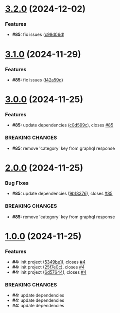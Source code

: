 # [3.2.0](https://github.com/Derane/symfony-release-example/compare/v3.1.0...v3.2.0) (2024-12-02)


### Features

* **#85:** fix issues ([c99d06d](https://github.com/Derane/symfony-release-example/commit/c99d06dfb98c7515bc0cf31b4d6a2d6f800eb300))



# [3.1.0](https://github.com/Derane/symfony-release-example/compare/v3.0.0...v3.1.0) (2024-11-29)


### Features

* **#85:** fix issues ([f42a59d](https://github.com/Derane/symfony-release-example/commit/f42a59d83d1d4449a49c27b59cbc05488c6c05ac))



# [3.0.0](https://github.com/Derane/symfony-release-example/compare/v2.0.0...v3.0.0) (2024-11-25)


### Features

* **#85:** update dependencies ([c0d599c](https://github.com/Derane/symfony-release-example/commit/c0d599cd21a347efeffd1ceea2c69c8294307a45)), closes [#85](https://github.com/Derane/symfony-release-example/issues/85)


### BREAKING CHANGES

* **#85:** remove 'category' key from graphql response



# [2.0.0](https://github.com/Derane/symfony-release-example/compare/v1.0.0...v2.0.0) (2024-11-25)


### Bug Fixes

* **#85:** update dependencies ([9b18376](https://github.com/Derane/symfony-release-example/commit/9b1837645663620087ba810f18730b86cd942fa9)), closes [#85](https://github.com/Derane/symfony-release-example/issues/85)


### BREAKING CHANGES

* **#85:** remove 'category' key from graphql response



# [1.0.0](https://github.com/Derane/symfony-release-example/compare/v0.2.0...v1.0.0) (2024-11-25)


### Features

* **#4:** init project ([5349be1](https://github.com/Derane/symfony-release-example/commit/5349be1f995603f1197a9e20eca7ab00d96a139b)), closes [#4](https://github.com/Derane/symfony-release-example/issues/4)
* **#4:** init project ([25f7e0c](https://github.com/Derane/symfony-release-example/commit/25f7e0ce8d21391a662ff1373f64f542cbf611f2)), closes [#4](https://github.com/Derane/symfony-release-example/issues/4)
* **#4:** init project ([6d57644](https://github.com/Derane/symfony-release-example/commit/6d57644d631e372046fe7a37cfaebb134d27cc89)), closes [#4](https://github.com/Derane/symfony-release-example/issues/4)


### BREAKING CHANGES

* **#4:** update dependencies
* **#4:** update dependencies
* **#4:** update dependencies



